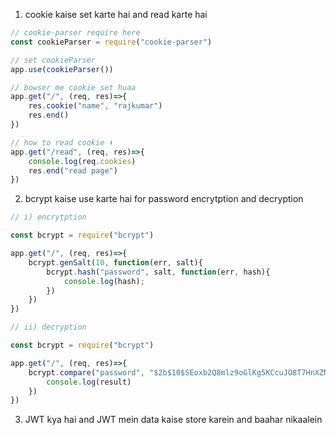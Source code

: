 1) cookie kaise set karte hai and read karte hai

```javascript
// cookie-parser require here
const cookieParser = require("cookie-parser")

// set cookieParser
app.use(cookieParser())

// bowser me cookie set huaa
app.get("/", (req, res)=>{
    res.cookie("name", "rajkumar")
    res.end()
})

// how to read cookie ⬇
app.get("/read", (req, res)=>{
    console.log(req.cookies)
    res.end("read page")
})
```
2) bcrypt kaise use karte hai for password encrytption and decryption

```javascript
// i) encrytption

const bcrypt = require("bcrypt")

app.get("/", (req, res)=>{
    bcrypt.genSalt(10, function(err, salt){
        bcrypt.hash("password", salt, function(err, hash){
            console.log(hash);
        })
    })
})

// ii) decryption

const bcrypt = require("bcrypt")

app.get("/", (req, res)=>{
    bcrypt.compare("password", "$2b$10$SEoxb2Q8mlz9oGlKg5KCcuJO8T7HnXZNoxazG2JTnJwLw/pPhBtra", function (err, result) {
        console.log(result)        
    })
})
```

3) JWT kya hai and JWT mein data kaise store karein and baahar nikaalein
